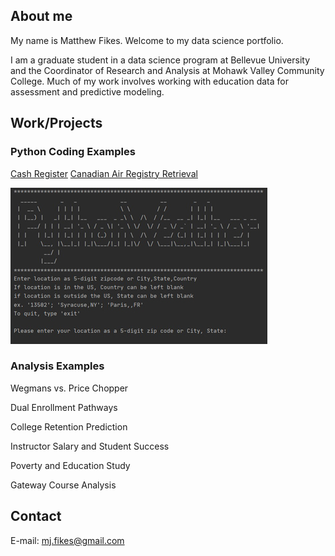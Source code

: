 

## About me

My name is Matthew Fikes. Welcome to my data science portfolio.

I am a graduate student in a data science program at Bellevue University and the Coordinator of Research and Analysis
at Mohawk Valley Community College. Much of my work involves working with education data for assessment and predictive modeling.



## Work/Projects

### Python Coding Examples



[Cash Register](https://github.com/mjfikes/DSCPortfolio/tree/main/Cash%20Register)
[Canadian Air Registry Retrieval](https://github.com/mjfikes/DSCPortfolio/tree/main/Canadian%20Air%20Registry)

[![PythonWeather](/docs/assets/pictures/weather_title.jpg)](https://github.com/mjfikes/DSCPortfolio/tree/main/PythonWeather)



### Analysis Examples

Wegmans vs. Price Chopper

Dual Enrollment Pathways

College Retention Prediction

Instructor Salary and Student Success

Poverty and Education Study

Gateway Course Analysis 

## Contact
E-mail: [mj.fikes@gmail.com](mailto:mfikes@gmail.com)

